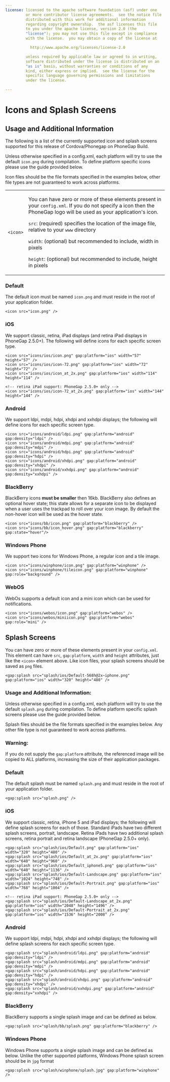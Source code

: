 ```yaml
---
license: licensed to the apache software foundation (asf) under one
         or more contributor license agreements.  see the notice file
         distributed with this work for additional information
         regarding copyright ownership.  the asf licenses this file
         to you under the apache license, version 2.0 (the
         "license"); you may not use this file except in compliance
         with the license.  you may obtain a copy of the license at

           http://www.apache.org/licenses/license-2.0

         unless required by applicable law or agreed to in writing,
         software distributed under the license is distributed on an
         "as is" basis, without warranties or conditions of any
         kind, either express or implied.  see the license for the
         specific language governing permissions and limitations
         under the license.

---
```


# Icons and Splash Screens

## Usage and Additional Information

The following is a list of the currently supported icon and splash screens supported for this release of Cordova/Phonegap on PhoneGap Build.

Unless otherwise specified in a config.xml, each platform will try to use the default `icon.png` during compilation. To define platform specific icons please use the guide provided below.

Icon files should be the file formats specified in the examples below, other file types are not guaranteed to work across platforms.

<table class="table">
  <tr>
    <td><code>&lt;icon&gt;</code></td>
    <td>
      <p>
        You can have zero or more of these elements present in your
        <code>config.xml</code>. If you do not specify a icon then the PhoneGap logo will
        be used as your application's icon.
      </p>
      <p>
        <code>src</code>: (required) specifies the location of the image file, relative
        to your <code>www</code> directory
      </p>
      <p>
        <code>width</code>: (optional) but recommended to include, width in pixels
      </p>
      <p>
        <code>height</code>: (optional) but recommended to include, height in pixels
      </p>
    </td>
  </tr>
</table>

### Default

The default icon must be named `icon.png` and must reside in the root of your application folder.

    <icon src="icon.png" />

### iOS

We support classic, retina, iPad displays (and retina iPad displays in PhoneGap 2.5.0+). The following will define icons for each specific screen type.

    <icon src="icons/ios/icon.png" gap:platform="ios" width="57" height="57" />
    <icon src="icons/ios/icon-72.png" gap:platform="ios" width="72" height="72" />
    <icon src="icons/ios/icon_at_2x.png" gap:platform="ios" width="114" height="114" />

    <!-- retina iPad support: PhoneGap 2.5.0+ only -->
    <icon src="icons/ios/icon-72_at_2x.png" gap:platform="ios" width="144" height="144" />

### Android

We support ldpi, mdpi, hdpi, xhdpi and xxhdpi displays; the following will define icons for each specific screen type.

    <icon src="icons/android/ldpi.png" gap:platform="android" gap:density="ldpi" />
    <icon src="icons/android/mdpi.png" gap:platform="android" gap:density="mdpi" />
    <icon src="icons/android/hdpi.png" gap:platform="android" gap:density="hdpi" />
    <icon src="icons/android/xhdpi.png" gap:platform="android" gap:density="xhdpi" />
    <icon src="icons/android/xxhdpi.png" gap:platform="android" gap:density="xxhdpi" />

### BlackBerry

BlackBerry icons __must be smaller__ then 16kb. BlackBerry also defines an optional hover state; this state allows for a separate icon to be displayed when a user uses the trackpad to roll over your icon image. By default the non-hover icon will be used as the hover state.

    <icon src="icons/bb/icon.png" gap:platform="blackberry" />
    <icon src="icons/bb/icon_hover.png" gap:platform="blackberry" gap:state="hover"/>

### Windows Phone

We support two icons for Windows Phone, a regular icon and a tile image.

    <icon src="icons/winphone/icon.png" gap:platform="winphone" />
    <icon src="icons/winphone/tileicon.png" gap:platform="winphone" gap:role="background" />

### WebOS 

WebOs supports a default icon and a mini icon which can be used for notifications.

    <icon src="icons/webos/icon.png" gap:platform="webos" />
    <icon src="icons/webos/miniicon.png" gap:platform="webos" gap:role="mini" />

<a name="splashes"></a>
## Splash Screens

You can have zero or more of these elements present in your `config.xml`. This element can have `src`, `gap:platform`, `width` and `height` attributes, just like the `<icon>` element above. Like icon files, your splash screens should be saved as `png` files.

    <gap:splash src="splash/ios/Default-568h@2x~iphone.png" gap:platform="ios" width="320" height="480" />

### Usage and Additional Information:

Unless otherwise specified in a config.xml, each platform will try to use the default `splash.png` during compilation. To define platform specific splash screens please use the guide provided below.

Splash files should be the file formats specified in the examples below. Any other file type is not guaranteed to work across platforms.

### Warning:
If you do not supply the `gap:platform` attribute, the referenced image will be copied to ALL platforms, increasing the size of their application packages.

### Default

The default splash must be named `splash.png` and must reside in the root of your application folder.

    <gap:splash src="splash.png" />

### iOS

We support classic, retina, iPhone 5 and iPad displays; the following will define splash screens for each of those. Standard iPads have two different splash screens, portrait, landscape. Retina iPads have two additional splash screens, retina  portrait and retina landscape (PhoneGap 2.5.0+ only).

    <gap:splash src="splash/ios/Default.png" gap:platform="ios" width="320" height="480" />
    <gap:splash src="splash/ios/Default_at_2x.png" gap:platform="ios" width="640" height="960" />
    <gap:splash src="splash/ios/Default_iphone5.png" gap:platform="ios" width="640" height="1136" />
    <gap:splash src="splash/ios/Default-Landscape.png" gap:platform="ios" width="1024" height="748" />
    <gap:splash src="splash/ios/Default-Portrait.png" gap:platform="ios" width="768" height="1004" />

    <!-- retina iPad support: PhoneGap 2.5.0+ only -->
    <gap:splash src="splash/ios/Default-Landscape_at_2x.png" gap:platform="ios" width="2048" height="1496" />
    <gap:splash src="splash/ios/Default-Portrait_at_2x.png" gap:platform="ios" width="1536" height="2008" />

### Android

We support ldpi, mdpi, hdpi, xhdpi and xxhdpi displays; the following will define splash screens for each specific screen type.

    <gap:splash src="splash/android/ldpi.png" gap:platform="android" gap:density="ldpi" />
    <gap:splash src="splash/android/mdpi.png" gap:platform="android" gap:density="mdpi" />
    <gap:splash src="splash/android/hdpi.png" gap:platform="android" gap:density="hdpi" />
    <gap:splash src="splash/android/xhdpi.png" gap:platform="android" gap:density="xhdpi" />
    <gap:splash src="splash/android/xxhdpi.png" gap:platform="android" gap:density="xxhdpi" />

### BlackBerry 

BlackBerry supports a single splash image and can be defined as below.

    <gap:splash src="splash/bb/splash.png" gap:platform="blackberry" />

### Windows Phone

  Windows Phone supports a single splash image and can be defined as below. Unlike the other supported platforms, Windows Phone splash screen should be in `jpg` format

    <gap:splash src="splash/winphone/splash.jpg" gap:platform="winphone" />

